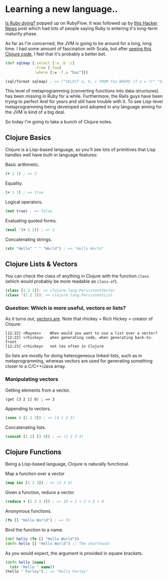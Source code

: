 # Learning a new language..

[Is Ruby dying?](http://jmoses.co/2013/12/21/is-ruby-dying.html) popped up on RubyFlow. It was followed up by [this Hacker News](https://news.ycombinator.com/item?id=6959355) post which had lots of people saying Ruby is entering it's long-term maturity phase. 

As far as I'm concerned, the JVM is going to be around for a long, long time. I had some amount of fascination with Scala, but after [seeing this Clojure code](https://github.com/jkk/honeysql), I feel that it's probably a better bet.

```clojure
(def sqlmap {:select [:a :b :c]
             :from [:foo]
             :where [:= :f.a "baz"]})

(sql/format sqlmap) ; => ["SELECT a, b, c FROM foo WHERE (f.a = ?)" "baz"]
```

This level of metaprogramming (converting functions into data-structures) has been missing in Ruby for a while. Furthermore, the Rails guys have been trying to perfect Arel for years and still have trouble with it. To see Lisp-level metaprogramming being developed and adopted in any language aiming for the JVM is kind of a big deal.

So today I'm going to take a bunch of Clojure notes.

## Clojure Basics

Clojure is a Lisp-based language, so you'll see lots of primitives that Lisp handles well have built-in language features:

Basic arithmetic.
```clojure
(+ 1 1) ; => 2
```

Equality.
```clojure
(= 1 1) ; => true
```

Logical operators.
```clojure
(not true) ; => false
```

Evaluating quoted forms.
```clojure
(eval '(+ 1 2)) ; => 3
```

Concatenating strings.
```clojure
(str "Hello" " " "World") ; => "Hello World"
```

## Clojure Lists & Vectors

You can check the class of anything in Clojure with the function `class` (which would probably be more readable as `class-of`).
```clojure
(class [1 2 3]); => clojure.lang.PersistentVector
(class '(1 2 3)); => clojure.lang.PersistentList
```

### Question: Which is more useful, vectors or lists?

As it turns out, [vectors are](http://stackoverflow.com/questions/1147975/in-clojure-when-should-i-use-a-vector-over-a-list-and-the-other-way-around). Note that rhickey = Rich Hickey = creator of Clojure:

```
[12:22] <Raynes>	When would you want to use a list over a vector?
[12:22] <rhickey>	when generating code, when generating back-to-front
[12:23] <rhickey>	not too often in Clojure
```

So lists are mostly for doing heterogeneous linked-lists, such as in metaprogramming, whereas vectors are used for generating something closer to a C/C++/Java array.

### Manipulating vectors

Getting elements from a vector. 
```
(get [3 2 1] 0) ; => 3
```

Appending to vectors.
```clojure
(cons 4 [1 2 3]) ; => (4 1 2 3)
```

Concatenating lists.
```clojure
(concat [1 2] [3 4]) ; => (1 2 3 4)
```

## Clojure Functions

Being a Lisp-based language, Clojure is naturally functional.

Map a function over a vector
```clojure
(map inc [1 2 3]) ; => (2 3 4)
```

Given a function, reduce a vector.
```clojure
(reduce + [1 2 3 4]) ; => 10 = 1 + 2 + 3 + 4
```

Anonymous functions.
```clojure
(fn [] "Hello World") ; => fn
```

Bind the function to a name.
```clojure
(def hello (fn [] "Hello World"))
(defn hello [] "Hello World") ;; The shorthand!
```

As you would expect, the argument is provided in square brackets.
```clojure
(defn hello [name]
  (str "Hello " name))
(hello " Farley") ; => "Hello Farley"
```

